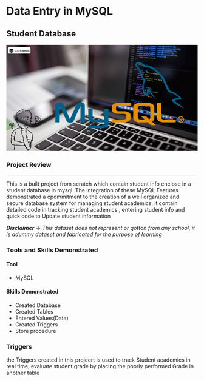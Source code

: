 # Data Entry in MySQL
## Student Database
![](mysql_picture.jpg)

### Project Review
---

This is a built project from scratch which contain student info enclose in a student database in mysql. The integration of these MySQL Features demonstrated a cpommitment to the creation of a well organized and secure database system for managing student academics, it contain detailed code in tracking student academics , entering student info and quick code to Update student information

**_Disclaimer_** -> _This dataset does not represent or gotton from any school, it is adummy dataset and fabricated for the purpose of learning_

### Tools and Skills Demonstrated

#### Tool
- MySQL

#### Skills Demonstrated

- Created Database
- Created Tables
- Entered Values(Data)
- Created Triggers
- Store procedure

### Triggers
the Triggers created in this projecrt is used to track Student academics in real time, evaluate student grade by placing the poorly performed Grade in another table
